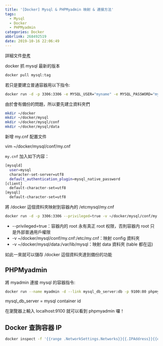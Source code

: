 ```yaml
---
title: '[Docker] Mysql & PHPMyadmin 映射 & 連接方法'
tags:
  - Mysql
  - Docker
  - PHPMyadmin
categories: Docker
abbrlink: 268492519
date: 2019-10-16 22:06:49
---
```


詳細文件[參考](https://hub.docker.com/_/mysql)

docker 抓 mysql 最新的版本

```sh
docker pull mysql:tag
```

若只是要建立普通容器用以下指令:

```sh
docker run -d -p 3306:3306 -e MYSQL_USER="myname" -e MYSQL_PASSWORD="mypasswd" -e MYSQL_ROOT_PASSWORD="root_pwd" --name mysqltest1 mysql:5.7 --character-set-server=utf8 --collation-server=utf8_general_ci
```

由於會有備份的問題，所以要先建立資料夾們

```sh
mkdir ~/docker
mkdir ~/docker/mysql
mkdir ~/docker/mysql/conf
mkdir ~/docker/mysql/data
```

新增 my.cnf 配置文件

vim ~/docker/mysql/conf/my.cnf

`my.cnf` 加入如下内容：

```sh
[mysqld]
  user=mysql
  character-set-server=utf8
  default_authentication_plugin=mysql_native_password
[client]
  default-character-set=utf8
[mysql]
  default-character-set=utf8
```

將 /docker 這個資料夾映射到容器內的 /etcmysql/my.cnf

```sh
docker run -d -p 3306:3306 --privileged=true -v ~/docker/mysql/conf/my.cnf:/etc/mysql/my.cnf -v ~/docker/mysql/data:/var/lib/mysql -e MYSQL_ROOT_PASSWORD=123456 --name mysqltest2 mysql:5.7
```

- --privileged=true：容器内的 root 永有真正 root 权限，否則容器内 root 只是外部普通用戶權限
- -v ~/docker/mysql/conf/my.cnf:/etc/my.cnf：映射 config 資料夾
- -v ~/docker/mysql/data:/var/lib/mysql：映射 data 資料夾 (table 都在這)

如此一來就可以儲存 /docker 這個資料夾達到備份的功能

## PHPMyadmin

將 myadmin 連接 mysql 的容器指令:

```sh
docker run --name myadmin -d --link mysql_db_server:db -p 9100:80 phpmyadmin/phpmyadmin
```

mysql_db_server = mysql container id

在瀏覽器上輸入 localhost:9100 就可以看到 phpmyadmin 囉！

## Docker 查詢容器 IP

```sh
docker inspect -f '{{range .NetworkSettings.Networks}}{{.IPAddress}}{{end}}' container_name_or_id
```
